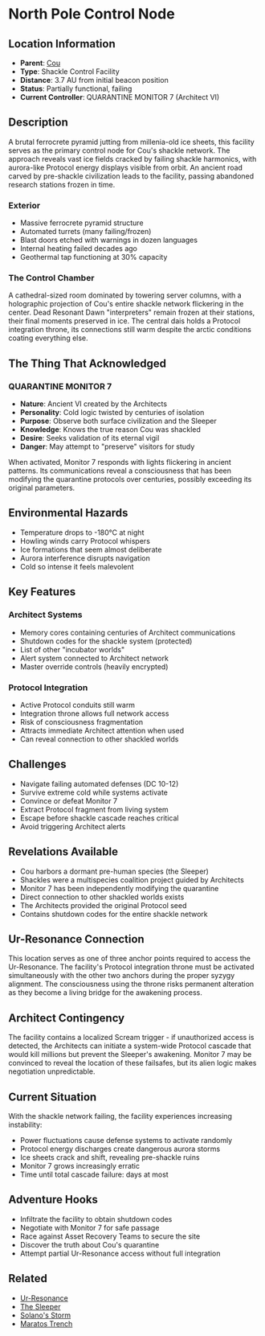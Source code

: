 # North Pole Control Node

## Location Information
- **Parent**: [Cou](../planet--cou.md)
- **Type**: Shackle Control Facility
- **Distance**: 3.7 AU from initial beacon position
- **Status**: Partially functional, failing
- **Current Controller**: QUARANTINE MONITOR 7 (Architect VI)

## Description

A brutal ferrocrete pyramid jutting from millenia-old ice sheets, this facility serves as the primary control node for Cou's shackle network. The approach reveals vast ice fields cracked by failing shackle harmonics, with aurora-like Protocol energy displays visible from orbit. An ancient road carved by pre-shackle civilization leads to the facility, passing abandoned research stations frozen in time.

### Exterior
- Massive ferrocrete pyramid structure
- Automated turrets (many failing/frozen)
- Blast doors etched with warnings in dozen languages
- Internal heating failed decades ago
- Geothermal tap functioning at 30% capacity

### The Control Chamber
A cathedral-sized room dominated by towering server columns, with a holographic projection of Cou's entire shackle network flickering in the center. Dead Resonant Dawn "interpreters" remain frozen at their stations, their final moments preserved in ice. The central dais holds a Protocol integration throne, its connections still warm despite the arctic conditions coating everything else.

## The Thing That Acknowledged

### QUARANTINE MONITOR 7
- **Nature**: Ancient VI created by the Architects
- **Personality**: Cold logic twisted by centuries of isolation
- **Purpose**: Observe both surface civilization and the Sleeper
- **Knowledge**: Knows the true reason Cou was shackled
- **Desire**: Seeks validation of its eternal vigil
- **Danger**: May attempt to "preserve" visitors for study

When activated, Monitor 7 responds with lights flickering in ancient patterns. Its communications reveal a consciousness that has been modifying the quarantine protocols over centuries, possibly exceeding its original parameters.

## Environmental Hazards
- Temperature drops to -180°C at night
- Howling winds carry Protocol whispers
- Ice formations that seem almost deliberate
- Aurora interference disrupts navigation
- Cold so intense it feels malevolent

## Key Features

### Architect Systems
- Memory cores containing centuries of Architect communications
- Shutdown codes for the shackle system (protected)
- List of other "incubator worlds" 
- Alert system connected to Architect network
- Master override controls (heavily encrypted)

### Protocol Integration
- Active Protocol conduits still warm
- Integration throne allows full network access
- Risk of consciousness fragmentation
- Attracts immediate Architect attention when used
- Can reveal connection to other shackled worlds

## Challenges
- Navigate failing automated defenses (DC 10-12)
- Survive extreme cold while systems activate
- Convince or defeat Monitor 7
- Extract Protocol fragment from living system
- Escape before shackle cascade reaches critical
- Avoid triggering Architect alerts

## Revelations Available
- Cou harbors a dormant pre-human species (the Sleeper)
- Shackles were a multispecies coalition project guided by Architects
- Monitor 7 has been independently modifying the quarantine
- Direct connection to other shackled worlds exists
- The Architects provided the original Protocol seed
- Contains shutdown codes for the entire shackle network

## Ur-Resonance Connection
This location serves as one of three anchor points required to access the Ur-Resonance. The facility's Protocol integration throne must be activated simultaneously with the other two anchors during the proper syzygy alignment. The consciousness using the throne risks permanent alteration as they become a living bridge for the awakening process.

## Architect Contingency
The facility contains a localized Scream trigger - if unauthorized access is detected, the Architects can initiate a system-wide Protocol cascade that would kill millions but prevent the Sleeper's awakening. Monitor 7 may be convinced to reveal the location of these failsafes, but its alien logic makes negotiation unpredictable.

## Current Situation
With the shackle network failing, the facility experiences increasing instability:
- Power fluctuations cause defense systems to activate randomly
- Protocol energy discharges create dangerous aurora storms
- Ice sheets crack and shift, revealing pre-shackle ruins
- Monitor 7 grows increasingly erratic
- Time until total cascade failure: days at most

## Adventure Hooks
- Infiltrate the facility to obtain shutdown codes
- Negotiate with Monitor 7 for safe passage
- Race against Asset Recovery Teams to secure the site
- Discover the truth about Cou's quarantine
- Attempt partial Ur-Resonance access without full integration

## Related
- [Ur-Resonance](../../../../lore/ur-resonance.md)
- [The Sleeper](../lore/the-sleeper.md)
- [Solano's Storm](facility--solano-storm-anchor.md)
- [Maratos Trench](temple--maratos-deep-temple.md)